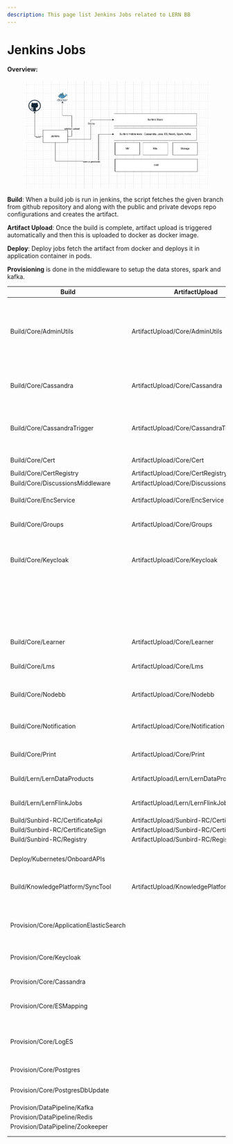 ```yaml
---
description: This page list Jenkins Jobs related to LERN BB
---
```


# Jenkins Jobs

#### Overview:

<figure><img src="../.gitbook/assets/Screenshot 2023-06-22 at 1.12.56 PM.png" alt=""><figcaption></figcaption></figure>

**Build**: When a build job is run in jenkins, the script fetches the given branch from github repository and along with the public and private devops repo configurations and creates the artifact.

**Artifact Upload**: Once the build is complete, artifact upload is triggered automatically and then this is uploaded to docker as docker image.

**Deploy**: Deploy jobs fetch the artifact from docker and deploys it in application container in pods.

**Provisioning** is done in the middleware to setup the data stores, spark and kafka.

<table><thead><tr><th width="135">Build</th><th width="198">ArtifactUpload</th><th width="185">Deploy</th><th>Description</th></tr></thead><tbody><tr><td>Build/Core/AdminUtils</td><td>ArtifactUpload/Core/AdminUtils</td><td>Deploy/Kubernetes/AdminUtils</td><td>Used for build and deploy of adminutils service. Service handles mobile device registration and generating users' refresh token</td></tr><tr><td>Build/Core/Cassandra</td><td>ArtifactUpload/Core/Cassandra</td><td>Deploy/Kubernetes/Cassandra</td><td>Used for creating/migrating tables in Cassandra database</td></tr><tr><td>Build/Core/CassandraTrigger</td><td>ArtifactUpload/Core/CassandraTrigger</td><td>Deploy/Kubernetes/CassandraTrigger</td><td>Used for creating required Cassandra Triggers<br><strong>Note:</strong> This job is run only once.</td></tr><tr><td>Build/Core/Cert</td><td>ArtifactUpload/Core/Cert</td><td>Deploy/Kubernetes/Cert</td><td>Handles course certificates</td></tr><tr><td>Build/Core/CertRegistry</td><td>ArtifactUpload/Core/CertRegistry</td><td>Deploy/Kubernetes/CertRegistry</td><td></td></tr><tr><td>Build/Core/DiscussionsMiddleware</td><td>ArtifactUpload/Core/DiscussionsMiddleware</td><td></td><td></td></tr><tr><td>Build/Core/EncService</td><td>ArtifactUpload/Core/EncService</td><td></td><td>Used to build and deploy Encryption Service</td></tr><tr><td>Build/Core/Groups</td><td>ArtifactUpload/Core/Groups</td><td></td><td>Used to build and deploy Groups service</td></tr><tr><td>Build/Core/Keycloak</td><td>ArtifactUpload/Core/Keycloak</td><td>Deploy/Kubernetes/Keycloak</td><td>Used for packaging and deploying  Keycloak with Sunbird SPI provider</td></tr><tr><td></td><td></td><td>Deploy/Kubernetes/KeycloakRealm</td><td>Used for importing 'Sunbird' realm into new setup.<br><strong>Note:</strong> This job is run only once. </td></tr><tr><td>Build/Core/Learner</td><td>ArtifactUpload/Core/Learner</td><td>Deploy/Kubernetes/Learner</td><td>Used to build and deploy 'User-Org' Service</td></tr><tr><td>Build/Core/Lms</td><td>ArtifactUpload/Core/Lms</td><td>Deploy/Kubernetes/Lms</td><td>Used to build and deploy 'Course-Batch' Service</td></tr><tr><td>Build/Core/Nodebb</td><td>ArtifactUpload/Core/Nodebb</td><td>Deploy/Kubernetes/Nodebb</td><td>Used to build and deploy 'Discussion Forum'</td></tr><tr><td>Build/Core/Notification</td><td>ArtifactUpload/Core/Notification</td><td>Deploy/Kubernetes/Notification</td><td>Used to build and deploy 'Notification' Service</td></tr><tr><td>Build/Core/Print</td><td>ArtifactUpload/Core/Print</td><td>Deploy/Kubernetes/Print</td><td>Handles PDF generation of certificates</td></tr><tr><td>Build/Lern/LernDataProducts</td><td>ArtifactUpload/Lern/LernDataProducts</td><td>Deploy/Lern/LernDataProducts</td><td>Used to build and deploy "Lern Data products"</td></tr><tr><td>Build/Lern/LernFlinkJobs</td><td>ArtifactUpload/Lern/LernFlinkJobs</td><td>Deploy/Lern/LernFlinkJobs</td><td>Used to build and deploy "Lern Flink jobs"</td></tr><tr><td>Build/Sunbird-RC/CertificateApi</td><td>ArtifactUpload/Sunbird-RC/CertificateApi</td><td>Deploy/Sunbird-RC/CertificateApi</td><td></td></tr><tr><td>Build/Sunbird-RC/CertificateSign</td><td>ArtifactUpload/Sunbird-RC/CertificateSign</td><td>Deploy/Sunbird-RC/CertificateSign</td><td></td></tr><tr><td>Build/Sunbird-RC/Registry</td><td>ArtifactUpload/Sunbird-RC/Registry</td><td>Deploy/Sunbird-RC/Registry</td><td></td></tr><tr><td></td><td></td><td></td><td></td></tr><tr><td>Deploy/Kubernetes/OnboardAPIs</td><td></td><td></td><td>Used for onboarding new APIs</td></tr><tr><td>Build/KnowledgePlatform/SyncTool</td><td>ArtifactUpload/KnowledgePlatform/SyncTool</td><td>Deploy/KnowledgePlatform/Neo4jElasticSearchSyncTool</td><td>Used for syncing data from neo4j/cassandra to Elastic search</td></tr><tr><td></td><td></td><td></td><td></td></tr><tr><td></td><td></td><td></td><td></td></tr><tr><td></td><td></td><td></td><td></td></tr><tr><td>Provision/Core/ApplicationElasticSearch</td><td></td><td></td><td>Installs Elasticsearch used by the applications</td></tr><tr><td>Provision/Core/Keycloak</td><td></td><td></td><td>Used for installing pre-requisites for Keycloak installation</td></tr><tr><td>Provision/Core/Cassandra</td><td></td><td></td><td>Installs Cassandra database</td></tr><tr><td>Provision/Core/ESMapping</td><td></td><td></td><td>Creates Elasticsearch indices and mappings</td></tr><tr><td>Provision/Core/LogES</td><td></td><td></td><td>Installs Elasticsearch used to store application and VM logs</td></tr><tr><td>Provision/Core/Postgres</td><td></td><td></td><td>Installs Postgres database</td></tr><tr><td>Provision/Core/PostgresDbUpdate</td><td></td><td></td><td>Creates Postgres tables, schema and users</td></tr><tr><td>Provision/DataPipeline/Kafka</td><td></td><td></td><td>Installs Kafka</td></tr><tr><td>Provision/DataPipeline/Redis</td><td></td><td></td><td>Install Redis</td></tr><tr><td>Provision/DataPipeline/Zookeeper</td><td></td><td></td><td>Installs Zookeeper</td></tr><tr><td></td><td></td><td></td><td></td></tr><tr><td></td><td></td><td></td><td></td></tr></tbody></table>

